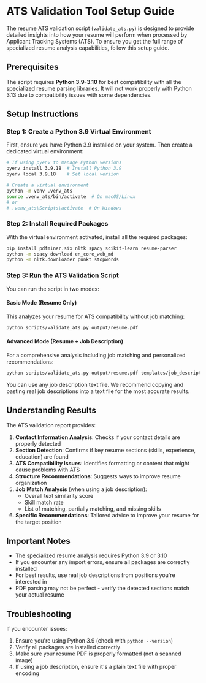 # ATS Validation Tool Setup Guide

The resume ATS validation script (`validate_ats.py`) is designed to provide detailed insights into how your resume will perform when processed by Applicant Tracking Systems (ATS). To ensure you get the full range of specialized resume analysis capabilities, follow this setup guide.

## Prerequisites

The script requires **Python 3.9-3.10** for best compatibility with all the specialized resume parsing libraries. It will not work properly with Python 3.13 due to compatibility issues with some dependencies.

## Setup Instructions

### Step 1: Create a Python 3.9 Virtual Environment

First, ensure you have Python 3.9 installed on your system. Then create a dedicated virtual environment:

```bash
# If using pyenv to manage Python versions
pyenv install 3.9.18  # Install Python 3.9
pyenv local 3.9.18    # Set local version

# Create a virtual environment
python -m venv .venv_ats
source .venv_ats/bin/activate  # On macOS/Linux
# or
# .venv_ats\Scripts\activate  # On Windows
```

### Step 2: Install Required Packages

With the virtual environment activated, install all the required packages:

```bash
pip install pdfminer.six nltk spacy scikit-learn resume-parser
python -m spacy download en_core_web_md
python -m nltk.downloader punkt stopwords
```

### Step 3: Run the ATS Validation Script

You can run the script in two modes:

#### Basic Mode (Resume Only)

This analyzes your resume for ATS compatibility without job matching:

```bash
python scripts/validate_ats.py output/resume.pdf
```

#### Advanced Mode (Resume + Job Description)

For a comprehensive analysis including job matching and personalized recommendations:

```bash
python scripts/validate_ats.py output/resume.pdf templates/job_description_example.txt
```

You can use any job description text file. We recommend copying and pasting real job descriptions into a text file for the most accurate results.

## Understanding Results

The ATS validation report provides:

1. **Contact Information Analysis**: Checks if your contact details are properly detected
2. **Section Detection**: Confirms if key resume sections (skills, experience, education) are found
3. **ATS Compatibility Issues**: Identifies formatting or content that might cause problems with ATS
4. **Structure Recommendations**: Suggests ways to improve resume organization
5. **Job Match Analysis** (when using a job description):
   - Overall text similarity score
   - Skill match rate
   - List of matching, partially matching, and missing skills
6. **Specific Recommendations**: Tailored advice to improve your resume for the target position

## Important Notes

- The specialized resume analysis requires Python 3.9 or 3.10
- If you encounter any import errors, ensure all packages are correctly installed
- For best results, use real job descriptions from positions you're interested in
- PDF parsing may not be perfect - verify the detected sections match your actual resume

## Troubleshooting

If you encounter issues:

1. Ensure you're using Python 3.9 (check with `python --version`)
2. Verify all packages are installed correctly
3. Make sure your resume PDF is properly formatted (not a scanned image)
4. If using a job description, ensure it's a plain text file with proper encoding 